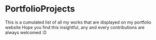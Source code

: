 # PortfolioProjects
This is a cumulated list of all my works that are displayed on my portfolio website
Hope you find this insightful, any and every contributions are always welcomed :D
